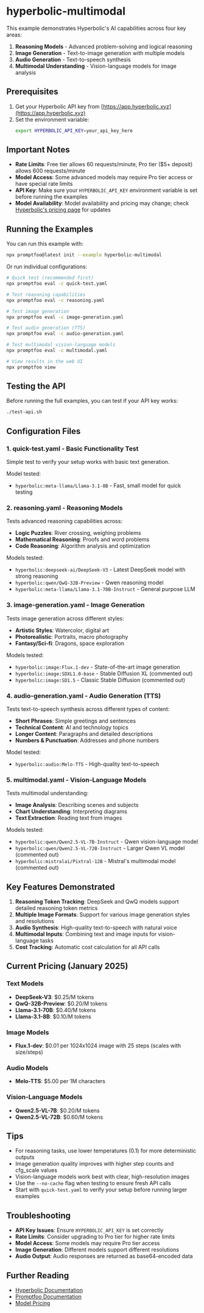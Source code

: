 # hyperbolic-multimodal

This example demonstrates Hyperbolic's AI capabilities across four key areas:

1. **Reasoning Models** - Advanced problem-solving and logical reasoning
2. **Image Generation** - Text-to-image generation with multiple models
3. **Audio Generation** - Text-to-speech synthesis
4. **Multimodal Understanding** - Vision-language models for image analysis

## Prerequisites

1. Get your Hyperbolic API key from [https://app.hyperbolic.xyz](https://app.hyperbolic.xyz)
2. Set the environment variable:
   ```bash
   export HYPERBOLIC_API_KEY=your_api_key_here
   ```

## Important Notes

- **Rate Limits**: Free tier allows 60 requests/minute, Pro tier ($5+ deposit) allows 600 requests/minute
- **Model Access**: Some advanced models may require Pro tier access or have special rate limits
- **API Key**: Make sure your `HYPERBOLIC_API_KEY` environment variable is set before running the examples
- **Model Availability**: Model availability and pricing may change; check [Hyperbolic's pricing page](https://hyperbolic.xyz/pricing) for updates

## Running the Examples

You can run this example with:

```bash
npx promptfoo@latest init --example hyperbolic-multimodal
```

Or run individual configurations:

```bash
# Quick test (recommended first)
npx promptfoo eval -c quick-test.yaml

# Test reasoning capabilities
npx promptfoo eval -c reasoning.yaml

# Test image generation
npx promptfoo eval -c image-generation.yaml

# Test audio generation (TTS)
npx promptfoo eval -c audio-generation.yaml

# Test multimodal vision-language models
npx promptfoo eval -c multimodal.yaml

# View results in the web UI
npx promptfoo view
```

## Testing the API

Before running the full examples, you can test if your API key works:

```bash
./test-api.sh
```

## Configuration Files

### 1. quick-test.yaml - Basic Functionality Test

Simple test to verify your setup works with basic text generation.

Model tested:

- `hyperbolic:meta-llama/Llama-3.1-8B` - Fast, small model for quick testing

### 2. reasoning.yaml - Reasoning Models

Tests advanced reasoning capabilities across:

- **Logic Puzzles**: River crossing, weighing problems
- **Mathematical Reasoning**: Proofs and word problems
- **Code Reasoning**: Algorithm analysis and optimization

Models tested:

- `hyperbolic:deepseek-ai/DeepSeek-V3` - Latest DeepSeek model with strong reasoning
- `hyperbolic:qwen/QwQ-32B-Preview` - Qwen reasoning model
- `hyperbolic:meta-llama/Llama-3.1-70B-Instruct` - General purpose LLM

### 3. image-generation.yaml - Image Generation

Tests image generation across different styles:

- **Artistic Styles**: Watercolor, digital art
- **Photorealistic**: Portraits, macro photography
- **Fantasy/Sci-fi**: Dragons, space exploration

Models tested:

- `hyperbolic:image:Flux.1-dev` - State-of-the-art image generation
- `hyperbolic:image:SDXL1.0-base` - Stable Diffusion XL (commented out)
- `hyperbolic:image:SD1.5` - Classic Stable Diffusion (commented out)

### 4. audio-generation.yaml - Audio Generation (TTS)

Tests text-to-speech synthesis across different types of content:

- **Short Phrases**: Simple greetings and sentences
- **Technical Content**: AI and technology topics
- **Longer Content**: Paragraphs and detailed descriptions
- **Numbers & Punctuation**: Addresses and phone numbers

Model tested:

- `hyperbolic:audio:Melo-TTS` - High-quality text-to-speech

### 5. multimodal.yaml - Vision-Language Models

Tests multimodal understanding:

- **Image Analysis**: Describing scenes and subjects
- **Chart Understanding**: Interpreting diagrams
- **Text Extraction**: Reading text from images

Models tested:

- `hyperbolic:qwen/Qwen2.5-VL-7B-Instruct` - Qwen vision-language model
- `hyperbolic:qwen/Qwen2.5-VL-72B-Instruct` - Larger Qwen VL model (commented out)
- `hyperbolic:mistralai/Pixtral-12B` - Mistral's multimodal model (commented out)

## Key Features Demonstrated

1. **Reasoning Token Tracking**: DeepSeek and QwQ models support detailed reasoning token metrics
2. **Multiple Image Formats**: Support for various image generation styles and resolutions
3. **Audio Synthesis**: High-quality text-to-speech with natural voice
4. **Multimodal Inputs**: Combining text and image inputs for vision-language tasks
5. **Cost Tracking**: Automatic cost calculation for all API calls

## Current Pricing (January 2025)

### Text Models

- **DeepSeek-V3**: $0.25/M tokens
- **QwQ-32B-Preview**: $0.20/M tokens
- **Llama-3.1-70B**: $0.40/M tokens
- **Llama-3.1-8B**: $0.10/M tokens

### Image Models

- **Flux.1-dev**: $0.01 per 1024x1024 image with 25 steps (scales with size/steps)

### Audio Models

- **Melo-TTS**: $5.00 per 1M characters

### Vision-Language Models

- **Qwen2.5-VL-7B**: $0.20/M tokens
- **Qwen2.5-VL-72B**: $0.60/M tokens

## Tips

- For reasoning tasks, use lower temperatures (0.1) for more deterministic outputs
- Image generation quality improves with higher step counts and cfg_scale values
- Vision-language models work best with clear, high-resolution images
- Use the `--no-cache` flag when testing to ensure fresh API calls
- Start with `quick-test.yaml` to verify your setup before running larger examples

## Troubleshooting

- **API Key Issues**: Ensure `HYPERBOLIC_API_KEY` is set correctly
- **Rate Limits**: Consider upgrading to Pro tier for higher rate limits
- **Model Access**: Some models may require Pro tier access
- **Image Generation**: Different models support different resolutions
- **Audio Output**: Audio responses are returned as base64-encoded data

## Further Reading

- [Hyperbolic Documentation](https://docs.hyperbolic.xyz)
- [Promptfoo Documentation](https://promptfoo.dev/docs)
- [Model Pricing](https://hyperbolic.xyz/pricing)
